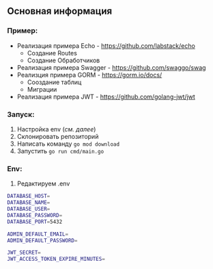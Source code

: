 ## Основная информация

### Пример:
  - Реализация примера Echo - https://github.com/labstack/echo
    - Создание Routes
    - Создание Обработчиков 
  - Реализация примера Swagger - https://github.com/swaggo/swag
  - Реализция примера GORM -  https://gorm.io/docs/
    - Сооздание таблиц
    - Миграции   
  - Реализация примера JWT - https://github.com/golang-jwt/jwt

### Запуск:
1. Настройка env (*см. далее*)
2. Склонировать репозиторий
3. Написать команду `go mod download`
4. Запустить `go run cmd/main.go`

### Env:
1. Редактируем .env
```sh
DATABASE_HOST=
DATABASE_NAME=
DATABASE_USER=
DATABASE_PASSWORD=
DATABASE_PORT=5432

ADMIN_DEFAULT_EMAIL=
ADMIN_DEFAULT_PASSWORD=

JWT_SECRET=
JWT_ACCESS_TOKEN_EXPIRE_MINUTES=
```


